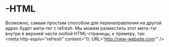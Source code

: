 # -HTML
Возможно, самым простым способом для перенаправления на другой адрес будет мета-тег с refresh.
Мы можем разместить этот мета-тэг внутри в верхней части любой HTML-страницы, к примеру, так:  
&lt;meta http-equiv="refresh" content="0; URL='http://new-website.com'" />
